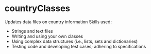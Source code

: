 # countryClasses
Updates data files on country information
Skills used: 
- Strings and text files
- Writing and using your own classes
- Using complex data structures (i.e., lists, sets and dictionaries)
- Testing code and developing test cases; adhering to specifications 
